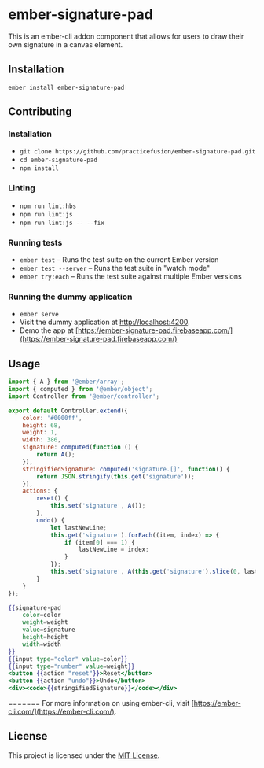 # ember-signature-pad

This is an ember-cli addon component that allows for users to draw their own signature in a canvas element.

Installation
------------------------------------------------------------------------------

```
ember install ember-signature-pad
```


Contributing
------------------------------------------------------------------------------

### Installation

* `git clone https://github.com/practicefusion/ember-signature-pad.git`
* `cd ember-signature-pad`
* `npm install`

### Linting

* `npm run lint:hbs`
* `npm run lint:js`
* `npm run lint:js -- --fix`

### Running tests

* `ember test` – Runs the test suite on the current Ember version
* `ember test --server` – Runs the test suite in "watch mode"
* `ember try:each` – Runs the test suite against multiple Ember versions

### Running the dummy application

* `ember serve`
* Visit the dummy application at [http://localhost:4200](http://localhost:4200).
* Demo the app at [https://ember-signature-pad.firebaseapp.com/](https://ember-signature-pad.firebaseapp.com/)

## Usage

```javascript
import { A } from '@ember/array';
import { computed } from '@ember/object';
import Controller from '@ember/controller';

export default Controller.extend({
    color: '#0000ff',
    height: 68,
    weight: 1,
    width: 386,
    signature: computed(function () {
        return A();
    }),
    stringifiedSignature: computed('signature.[]', function() {
        return JSON.stringify(this.get('signature'));
    }),
    actions: {
        reset() {
            this.set('signature', A());
        },
        undo() {
            let lastNewLine;
            this.get('signature').forEach((item, index) => {
                if (item[0] === 1) {
                    lastNewLine = index;
                }
            });
            this.set('signature', A(this.get('signature').slice(0, lastNewLine)));
        }
    }
});

```

```handlebars
{{signature-pad
    color=color
    weight=weight
    value=signature
    height=height
    width=width
}}
{{input type="color" value=color}}
{{input type="number" value=weight}}
<button {{action "reset"}}>Reset</button>
<button {{action "undo"}}>Undo</button>
<div><code>{{stringifiedSignature}}</code></div>
```

=======
For more information on using ember-cli, visit [https://ember-cli.com/](https://ember-cli.com/).

License
------------------------------------------------------------------------------

This project is licensed under the [MIT License](LICENSE.md).
